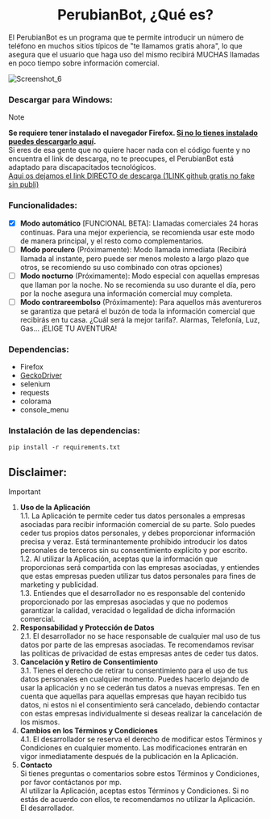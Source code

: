 <h1 align="center">PerubianBot, ¿Qué es?</h1>

El PerubianBot es un programa que te permite introducir un número de teléfono en muchos sitios típicos de "te llamamos gratis ahora", lo que asegura que el usuario que haga uso del mismo recibirá MUCHAS llamadas en poco tiempo sobre información comercial.

![Screenshot_6](https://github.com/Oihalitz/RealDebridTelegram/assets/16503433/4bece015-41dc-429a-8cf7-7e477ba3a7c3)

### Descargar para Windows:
> [!NOTE]
> <b>**Se requiere tener instalado el navegador Firefox. <a href="https://www.mozilla.org/es-ES/firefox/download/thanks/">Si no lo tienes instalado puedes descargarlo aquí</a>.**</b><br>
> Si eres de esa gente que no quiere hacer nada con el código fuente y no encuentra el link de descarga, no te preocupes, el PerubianBot está adaptado para discapacitados tecnológicos.<br>
> <a href=https://github.com/Oihalitz/PerubianBot/releases>Aqui os dejamos el link DIRECTO de descarga (1LINK github gratis no fake sin publi) </a>

### Funcionalidades:
- [x] <b>Modo automático</b> [FUNCIONAL BETA]: Llamadas comerciales 24 horas continuas. Para una mejor experiencia, se recomienda usar este modo de manera principal, y el resto como complementarios.
- [ ] <b>Modo porculero</b> (Próximamente): Modo llamada inmediata (Recibirá llamada al instante, pero puede ser menos molesto a largo plazo que otros, se recomiendo su uso combinado con otras opciones)
- [ ] <b>Modo nocturno</b> (Próximamente): Modo especial con aquellas empresas que llaman por la noche. No se recomienda su uso durante el día, pero por la noche asegura una información comercial muy completa.
- [ ] <b>Modo contrareembolso</b> (Próximamente): Para aquellos más aventureros se garantiza que petará el buzón de toda la información comercial que recibirás en tu casa. ¿Cuál será la mejor tarifa?. Alarmas, Telefonía, Luz, Gas... ¡ELIGE TU AVENTURA!

### Dependencias:
- Firefox
- <a href="https://github.com/mozilla/geckodriver/releases">GeckoDriver</a>
- selenium
- requests
- colorama
- console_menu

### Instalación de las dependencias:
```
pip install -r requirements.txt
```

## Disclaimer:
> [!IMPORTANT]
> 1. <b>Uso de la Aplicación</b><br>
1.1. La Aplicación te permite ceder tus datos personales a empresas asociadas para recibir información comercial de su parte. Solo puedes ceder tus propios datos personales, y debes proporcionar información precisa y veraz. Está terminantemente prohibido introducir los datos personales de terceros sin su consentimiento explícito y por escrito.<br>
1.2. Al utilizar la Aplicación, aceptas que la información que proporcionas será compartida con las empresas asociadas, y entiendes que estas empresas pueden utilizar tus datos personales para fines de marketing y publicidad.<br>
1.3. Entiendes que el desarrollador no es responsable del contenido proporcionado por las empresas asociadas y que no podemos garantizar la calidad, veracidad o legalidad de dicha información comercial.<br>
>2. <b>Responsabilidad y Protección de Datos</b><br>
2.1. El desarrollador no se hace responsable de cualquier mal uso de tus datos por parte de las empresas asociadas. Te recomendamos revisar las políticas de privacidad de estas empresas antes de ceder tus datos.<br>
>3. <b>Cancelación y Retiro de Consentimiento</b><br>
3.1. Tienes el derecho de retirar tu consentimiento para el uso de tus datos personales en cualquier momento. Puedes hacerlo dejando de usar la aplicación y no se cederán tus datos a nuevas empresas. Ten en cuenta que aquellas para aquellas empresas que hayan recibido tus datos, ni estos ni el consentimiento será cancelado, debiendo contactar con estas empresas individualmente si deseas realizar la cancelación de los mismos.
>4. <b>Cambios en los Términos y Condiciones</b><br>
4.1. El desarrollador se reserva el derecho de modificar estos Términos y Condiciones en cualquier momento. Las modificaciones entrarán en vigor inmediatamente después de la publicación en la Aplicación.
>5. <b>Contacto</b><br>
>Si tienes preguntas o comentarios sobre estos Términos y Condiciones, por favor contáctanos por mp.<br>
>Al utilizar la Aplicación, aceptas estos Términos y Condiciones. Si no estás de acuerdo con ellos, te recomendamos no utilizar la Aplicación.<br>
El desarrollador.

